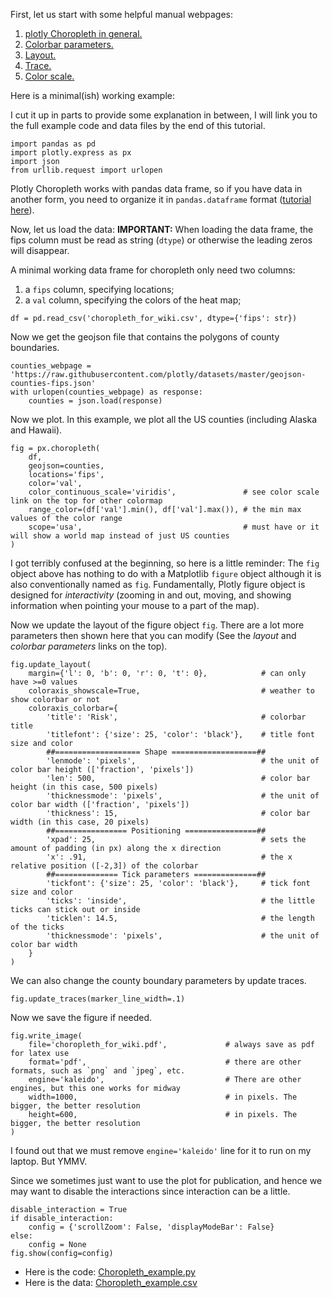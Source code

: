 First, let us start with some helpful manual webpages:

1. [plotly Choropleth in general.](https://plotly.com/python/choropleth-maps/)
2. [Colorbar parameters.](https://plotly.github.io/plotly.py-docs/generated/plotly.graph_objects.choropleth.html#plotly.graph_objects.choropleth.ColorBar)
3. [Layout.](https://plotly.com/python/reference/layout/#layout-legend)
4. [Trace.](https://plotly.com/python/reference/choropleth/)
4. [Color scale.](https://plotly.com/python/builtin-colorscales/)

Here is a minimal(ish) working example:

I cut it up in parts to provide some explanation in between, I will link you to the full example code and data files by the end of this tutorial.
```
import pandas as pd
import plotly.express as px
import json
from urllib.request import urlopen
```
Plotly Choropleth works with pandas data frame, so if you have data in another form, you need to organize it in `pandas.dataframe` format ([tutorial here](https://pandas.pydata.org/pandas-docs/stable/user_guide/dsintro.html)). 

Now, let us load the data:
**IMPORTANT:** When loading the data frame, the fips column must be read as string (`dtype`) or otherwise the leading zeros will disappear.

A minimal working data frame for choropleth only need two columns:

1. a `fips` column, specifying locations;
2. a `val` column, specifying the colors of the heat map;

```
df = pd.read_csv('choropleth_for_wiki.csv', dtype={'fips': str})
```

Now we get the geojson file that contains the polygons of county boundaries.

```
counties_webpage = 'https://raw.githubusercontent.com/plotly/datasets/master/geojson-counties-fips.json'
with urlopen(counties_webpage) as response:
    counties = json.load(response)
```
Now we plot. In this example, we plot all the US counties (including Alaska and Hawaii). 
```
fig = px.choropleth(
    df, 
    geojson=counties, 
    locations='fips', 
    color='val',
    color_continuous_scale='viridis',               # see color scale link on the top for other colormap
    range_color=(df['val'].min(), df['val'].max()), # the min max values of the color range
    scope='usa',                                    # must have or it will show a world map instead of just US counties
)
```
I got terribly confused at the beginning, so here is a little reminder: The `fig` object above has nothing to do with a Matplotlib `figure` object although it is also conventionally named as `fig`. 
Fundamentally, Plotly figure object is designed for *interactivity* (zooming in and out, moving, and showing information when pointing your mouse to a part of the map).

Now we update the layout of the figure object `fig`. 
There are a lot more parameters then shown here that you can modify
(See the *layout* and *colorbar parameters* links on the top).
```
fig.update_layout(
    margin={'l': 0, 'b': 0, 'r': 0, 't': 0},            # can only have >=0 values
    coloraxis_showscale=True,                           # weather to show colorbar or not
    coloraxis_colorbar={
        'title': 'Risk',                                # colorbar title
        'titlefont': {'size': 25, 'color': 'black'},    # title font size and color
        ##=================== Shape ===================##
        'lenmode': 'pixels',                            # the unit of color bar height (['fraction', 'pixels'])
        'len': 500,                                     # color bar height (in this case, 500 pixels)
        'thicknessmode': 'pixels',                      # the unit of color bar width (['fraction', 'pixels'])
        'thickness': 15,                                # color bar width (in this case, 20 pixels)
        ##================ Positioning ================##
        'xpad': 25,                                     # sets the amount of padding (in px) along the x direction
        'x': .91,                                       # the x relative position ([-2,3]) of the colorbar
        ##============== Tick parameters ==============##
        'tickfont': {'size': 25, 'color': 'black'},     # tick font size and color
        'ticks': 'inside',                              # the little ticks can stick out or inside
        'ticklen': 14.5,                                # the length of the ticks
        'thicknessmode': 'pixels',                      # the unit of color bar width
    }
)
```

We can also change the county boundary parameters by update traces.
```
fig.update_traces(marker_line_width=.1)
```

Now we save the figure if needed.
```
fig.write_image(
    file='choropleth_for_wiki.pdf',             # always save as pdf for latex use
    format='pdf',                               # there are other formats, such as `png` and `jpeg`, etc.
    engine='kaleido',                           # There are other engines, but this one works for midway
    width=1000,                                 # in pixels. The bigger, the better resolution
    height=600,                                 # in pixels. The bigger, the better resolution
)
```
I found out that we must remove `engine='kaleido'` line for it to run on my laptop. But YMMV.

Since we sometimes just want to use the plot for publication, and hence we may want to disable the interactions since interaction can be a little. 
```
disable_interaction = True
if disable_interaction:
    config = {'scrollZoom': False, 'displayModeBar': False}
else:
    config = None
fig.show(config=config)
```

* Here is the code: [Choropleth_example.py](/uploads/choropleth_example.py)
* Here is the data: [Choropleth_example.csv](/uploads/choropleth_example.csv)
